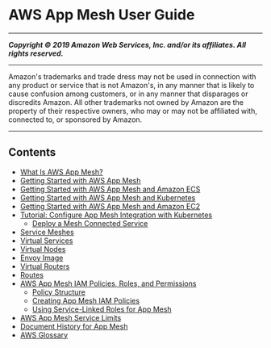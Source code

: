 # AWS App Mesh User Guide

-----
*****Copyright &copy; 2019 Amazon Web Services, Inc. and/or its affiliates. All rights reserved.*****

-----
Amazon's trademarks and trade dress may not be used in 
     connection with any product or service that is not Amazon's, 
     in any manner that is likely to cause confusion among customers, 
     or in any manner that disparages or discredits Amazon. All other 
     trademarks not owned by Amazon are the property of their respective
     owners, who may or may not be affiliated with, connected to, or 
     sponsored by Amazon.

-----
## Contents
+ [What Is AWS App Mesh?](what-is-app-mesh.md)
+ [Getting Started with AWS App Mesh](getting_started.md)
+ [Getting Started with AWS App Mesh and Amazon ECS](mesh-getting-started-ecs.md)
+ [Getting Started with AWS App Mesh and Kubernetes](mesh-getting-started-k8s.md)
+ [Getting Started with AWS App Mesh and Amazon EC2](mesh-getting-started-ec2.md)
+ [Tutorial: Configure App Mesh Integration with Kubernetes](mesh-k8s-integration.md)
   + [Deploy a Mesh Connected Service](deploy-mesh-connected-service.md)
+ [Service Meshes](meshes.md)
+ [Virtual Services](virtual_services.md)
+ [Virtual Nodes](virtual_nodes.md)
+ [Envoy Image](envoy.md)
+ [Virtual Routers](virtual_routers.md)
+ [Routes](routes.md)
+ [AWS App Mesh IAM Policies, Roles, and Permissions](IAM_policies.md)
   + [Policy Structure](iam-policy-structure.md)
   + [Creating App Mesh IAM Policies](MESH_IAM_user_policies.md)
   + [Using Service-Linked Roles for App Mesh](using-service-linked-roles.md)
+ [AWS App Mesh Service Limits](service_limits.md)
+ [Document History for App Mesh](doc-history.md)
+ [AWS Glossary](glossary.md)